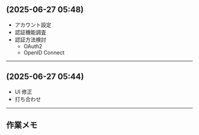 ## (2025-06-27 05:48)

- アカウント設定
- 認証機能調査
- 認証方法検討
  - OAuth2
  - OpenID Connect

---

## (2025-06-27 05:44)

- UI 修正
- 打ち合わせ

---

## 作業メモ
